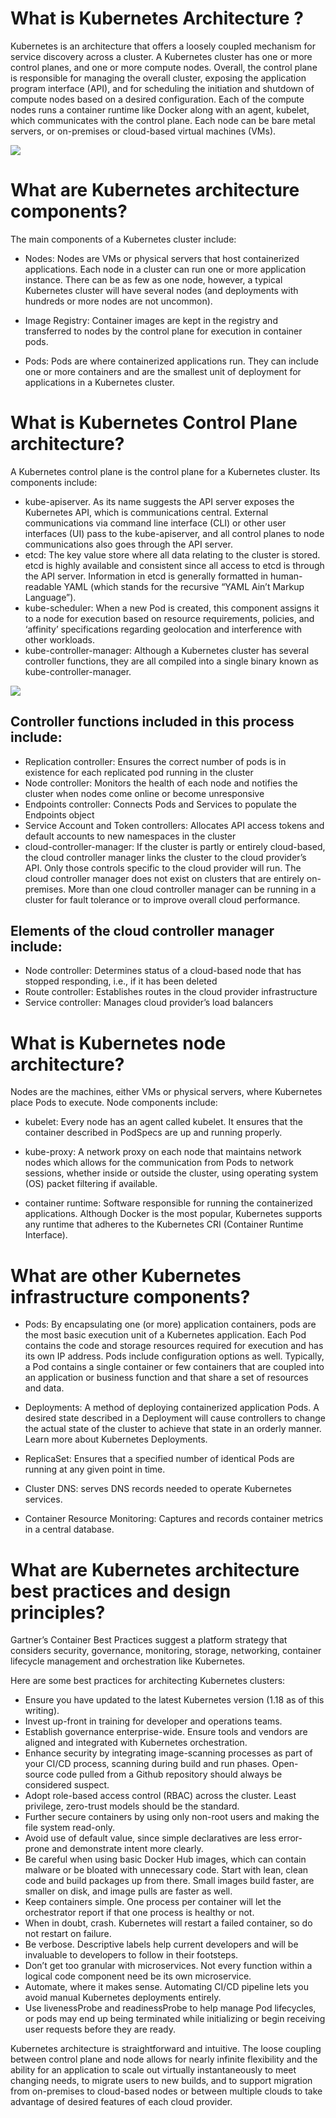 # What is Kubernetes Architecture ?

Kubernetes is an architecture that offers a loosely coupled mechanism for service discovery across a cluster. A Kubernetes cluster has one or more control planes, and one or more compute nodes. Overall, the control plane is responsible for managing the overall cluster, exposing the application program interface (API), and for scheduling the initiation and shutdown of compute nodes based on a desired configuration. Each of the compute nodes runs a container runtime like Docker along with an agent, kubelet, which communicates with the control plane. Each node can be bare metal servers, or on-premises or cloud-based virtual machines (VMs).

![](Images/k2.png)

# What are Kubernetes architecture components?
The main components of a Kubernetes cluster include:

- Nodes: Nodes are VMs or physical servers that host containerized applications. Each node in a cluster can run one or more application instance. There can be as few as one node, however, a typical Kubernetes cluster will have several nodes (and deployments with hundreds or more nodes are not uncommon).

- Image Registry: Container images are kept in the registry and transferred to nodes by the control plane for execution in container pods.

- Pods: Pods are where containerized applications run. They can include one or more containers and are the smallest unit of deployment for applications in a Kubernetes cluster.

# What is Kubernetes Control Plane architecture?
A Kubernetes control plane is the control plane for a Kubernetes cluster. Its components include:

- kube-apiserver. As its name suggests the API server exposes the Kubernetes API, which is communications central. External communications via command line interface (CLI) or other user interfaces (UI) pass to the kube-apiserver, and all control planes to node communications also goes through the API server.
- etcd: The key value store where all data relating to the cluster is stored. etcd is highly available and consistent since all access to etcd is through the API server. Information in etcd is generally formatted in human-readable YAML (which stands for the recursive “YAML Ain’t Markup Language”).
- kube-scheduler: When a new Pod is created, this component assigns it to a node for execution based on resource requirements, policies, and ‘affinity’ specifications regarding geolocation and interference with other workloads.
- kube-controller-manager: Although a Kubernetes cluster has several controller functions, they are all compiled into a single binary known as kube-controller-manager.

![](Images/k4.png)

## Controller functions included in this process include:

- Replication controller: Ensures the correct number of pods is in existence for each replicated pod running in the cluster
- Node controller: Monitors the health of each node and notifies the cluster when nodes come online or become unresponsive
- Endpoints controller: Connects Pods and Services to populate the Endpoints object
- Service Account and Token controllers: Allocates API access tokens and default accounts to new namespaces in the cluster
- cloud-controller-manager: If the cluster is partly or entirely cloud-based, the cloud controller manager links the cluster to the cloud provider’s API. Only those controls specific to the cloud provider will run. The cloud controller manager does not exist on clusters that are entirely on-premises. More than one cloud controller manager can be running in a cluster for fault tolerance or to improve overall cloud performance.

## Elements of the cloud controller manager include:

- Node controller: Determines status of a cloud-based node that has stopped responding, i.e., if it has been deleted
- Route controller: Establishes routes in the cloud provider infrastructure
- Service controller: Manages cloud provider’s load balancers

# What is Kubernetes node architecture?
Nodes are the machines, either VMs or physical servers, where Kubernetes place Pods to execute. Node components include:

- kubelet: Every node has an agent called kubelet. It ensures that the container described in PodSpecs are up and running properly. 

- kube-proxy: A network proxy on each node that maintains network nodes which allows for the communication from Pods to network sessions, whether inside or outside the cluster, using operating system (OS) packet filtering if available.

- container runtime: Software responsible for running the containerized applications. Although Docker is the most popular, Kubernetes supports any runtime that adheres to the Kubernetes CRI (Container Runtime Interface).

# What are other Kubernetes infrastructure components?
- Pods: By encapsulating one (or more) application containers, pods are the most basic execution unit of a Kubernetes application. Each Pod contains the code and storage resources required for execution and has its own IP address. Pods include configuration options as well. Typically, a Pod contains a single container or few containers that are coupled into an application or business function and that share a set of resources and data.

- Deployments: A method of deploying containerized application Pods. A desired state described in a Deployment will cause controllers to change the actual state of the cluster to achieve that state in an orderly manner. Learn more about Kubernetes Deployments.

- ReplicaSet: Ensures that a specified number of identical Pods are running at any given point in time.

- Cluster DNS: serves DNS records needed to operate Kubernetes services.

- Container Resource Monitoring: Captures and records container metrics in a central database.

# What are Kubernetes architecture best practices and design principles?

Gartner’s Container Best Practices suggest a platform strategy that considers security, governance, monitoring, storage, networking, container lifecycle management and orchestration like Kubernetes.

Here are some best practices for architecting Kubernetes clusters:

- Ensure you have updated to the latest Kubernetes version (1.18 as of this writing).
- Invest up-front in training for developer and operations teams.
- Establish governance enterprise-wide. Ensure tools and vendors are aligned and integrated with Kubernetes orchestration.
- Enhance security by integrating image-scanning processes as part of your CI/CD process, scanning during build and run phases. Open-source code pulled from a Github repository should always be considered suspect.
- Adopt role-based access control (RBAC) across the cluster. Least privilege, zero-trust models should be the standard.
- Further secure containers by using only non-root users and making the file system read-only.
- Avoid use of default value, since simple declaratives are less error-prone and demonstrate intent more clearly.
- Be careful when using basic Docker Hub images, which can contain malware or be bloated with unnecessary code. Start with lean, clean code and build packages up from there. Small images build faster, are smaller on disk, and image pulls are faster as well.
- Keep containers simple. One process per container will let the orchestrator report if that one process is healthy or not. 
- When in doubt, crash. Kubernetes will restart a failed container, so do not restart on failure.
- Be verbose. Descriptive labels help current developers and will be invaluable to developers to follow in their footsteps.
- Don’t get too granular with microservices. Not every function within a logical code component need be its own microservice.
- Automate, where it makes sense. Automating CI/CD pipeline lets you avoid manual Kubernetes deployments entirely.
- Use livenessProbe and readinessProbe to help manage Pod lifecycles, or pods may end up being terminated while initializing or begin receiving user requests before they are ready.

Kubernetes architecture is straightforward and intuitive. The loose coupling between control plane and node allows for nearly infinite flexibility and the ability for an application to scale out virtually instantaneously to meet changing needs, to migrate users to new builds, and to support migration from on-premises to cloud-based nodes or between multiple clouds to take advantage of desired features of each cloud provider.